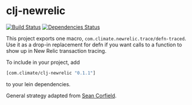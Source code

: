 clj-newrelic
======

[![Build Status](https://travis-ci.org/TheClimateCorporation/clj-newrelic.png?branch=master)](https://travis-ci.org/TheClimateCorporation/clj-newrelic)
[![Dependencies Status](http://jarkeeper.com/TheClimateCorporation/clj-newrelic/status.png)](http://jarkeeper.com/TheClimateCorporation/clj-newrelic)

This project exports one macro, `com.climate.newrelic.trace/defn-traced`. Use it as a
drop-in replacement for defn if you want calls to a function to show up in
New Relic transaction tracing.

To include in your project, add

```clojure
[com.climate/clj-newrelic "0.1.1"]
```

to your lein dependencies.

General strategy adapted from [Sean Corfield](http://corfield.org/blog/post.cfm/instrumenting-clojure-for-new-relic-monitoring).
